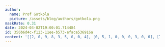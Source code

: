 ```yaml
---
author:
  name: Prof Gotkola
  picture: /assets/blog/authors/gotkola.png
maskRate: 0.31
date: 2024-04-02T19:00:01.714484
id: 356b6d4c-f123-11ee-b573-efaca536916a
content: '[[2, 0, 9, 8, 3, 5, 0, 0, 4], [0, 5, 1, 0, 0, 0, 3, 0, 6], [7, 3, 8, 4, 1, 6, 0, 5, 9], [3, 0, 0, 5, 2, 1, 6, 9, 8], [0, 1, 5, 9, 0, 3, 4, 2, 7], [9, 8, 0, 6, 0, 7, 5, 1, 3], [0, 2, 3, 0, 5, 4, 9, 6, 1], [0, 9, 0, 0, 0, 0, 7, 0, 2], [1, 7, 6, 3, 9, 2, 0, 0, 5]]'
---
```

